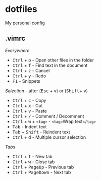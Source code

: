 # dotfiles
My personal config

## .vimrc
*Everywhere*

- <kbd>Ctrl</kbd> + <kbd>p</kbd> - Open other files in the folder
- <kbd>Ctrl</kbd> + <kbd>f</kbd> - Find text in the document
- <kbd>Ctrl</kbd> + <kbd>z</kbd> - Cancel
- <kbd>Ctrl</kbd> + <kbd>y</kbd> - Redo
- <kbd>F1</kbd>					 - Snippets

*Selection* - after (<kbd>Esc</kbd> + <kbd>v</kbd>) or (<kbd>Shift</kbd>+ <kbd>v</kbd>)

- <kbd>Ctrl</kbd> + <kbd>c</kbd> 		   - Copy
- <kbd>Ctrl</kbd> + <kbd>x</kbd> 		   - Cut
- <kbd>Ctrl</kbd> + <kbd>v</kbd> 		   - Paste
- <kbd>Ctrl</kbd> + <kbd>/</kbd> 		   - Comment / Decomment
- <kbd>Ctrl</kbd> + <kbd>w</kbd> + `<tag>` - `<tag>`Wrap text`</tag>`
- <kbd>Tab</kbd> 						   - Indent text
- <kbd>Tab</kbd> + <kbd>Shift</kbd> 	 - Reindent text
- <kbd>Ctrl</kbd> + <kbd>d</kbd> 	     - Multiple cursor selection

*Tabs*

- <kbd>Ctrl</kbd> + <kbd>t</kbd> - New tab
- <kbd>Ctrl</kbd> + <kbd>w</kbd> - Close tab
- <kbd>Ctrl</kbd> + <kbd>PageUp</kbd> - Previous tab
- <kbd>Ctrl</kbd> + <kbd>PageDown</kbd> - Next tab
